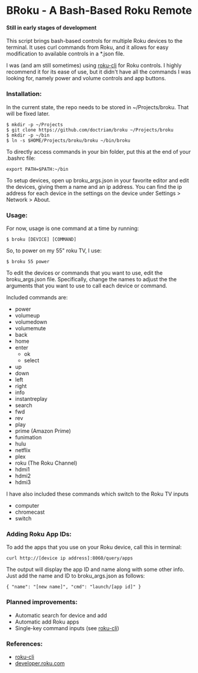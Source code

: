 # BRoku - A Bash-Based Roku Remote

#### Still in early stages of development

This script brings bash-based controls for multiple Roku devices to the
terminal.  It uses curl commands from Roku, and it allows for easy
modification to available controls in a \*.json file.

I was (and am still sometimes) using
[roku-cli](https://github.com/ncmiller/roku-cli) for Roku controls.  I highly
recommend it for its ease of use, but it didn't have all the commands I was
looking for, namely power and volume controls and app buttons.

### Installation:
In the current state, the repo needs to be stored in ~/Projects/broku.  That
will be fixed later.
```
$ mkdir -p ~/Projects
$ git clone https://github.com/doctriam/broku ~/Projects/broku
$ mkdir -p ~/bin
$ ln -s $HOME/Projects/broku/broku ~/bin/broku
```

To directly access commands in your bin folder, put this at the end of your .bashrc file:
```
export PATH=$PATH:~/bin
```


To setup devices, open up broku\_args.json in your favorite editor and edit the
devices, giving them a name and an ip address.  You can find the ip address for
each device in the settings on the device under Settings > Network > About.

### Usage:
For now, usage is one command at a time by running:
```
$ broku [DEVICE] [COMMAND]
```

So, to power on my 55" roku TV, I use:
```
$ broku 55 power
```

To edit the devices or commands that you want to use, edit the broku_args.json
file.  Specifically, change the names to adjust the the arguments that you want
to use to call each device or command.

Included commands are:
* power
* volumeup
* volumedown
* volumemute
* back
* home
* enter
  * ok
  * select
* up
* down
* left
* right
* info
* instantreplay
* search
* fwd
* rev
* play
* prime (Amazon Prime)
* funimation
* hulu
* netflix
* plex
* roku (The Roku Channel)
* hdmi1
* hdmi2
* hdmi3

I have also included these commands which switch to the Roku TV inputs
* computer
* chromecast
* switch

### Adding Roku App IDs:
To add the apps that you use on your Roku device, call this in terminal:
```
curl http://[device ip address]:8060/query/apps
```

The output will display the app ID and name along with some other info.  Just
add the name and ID to broku\_args.json as follows:
```
{ "name": "[new name]", "cmd": "launch/[app id]" }
```

### Planned improvements:
* Automatic search for device and add
* Automatic add Roku apps
* Single-key command inputs (see [roku-cli](https://github.com/ncmiller/roku-cli))

### References:
* [roku-cli](https://github.com/ncmiller/roku-cli)
* [developer.roku.com](https://developer.roku.com/docs/developer-program/debugging/external-control-api.md)
